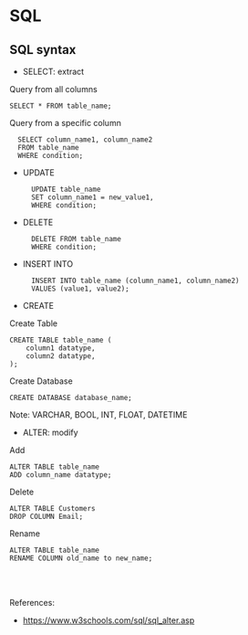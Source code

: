 # SQL

## SQL syntax
- SELECT: extract

Query from all columns

    SELECT * FROM table_name;

Query from a specific column

      SELECT column_name1, column_name2
      FROM table_name
      WHERE condition;

- UPDATE

        UPDATE table_name
        SET column_name1 = new_value1, 
        WHERE condition;

- DELETE

        DELETE FROM table_name 
        WHERE condition;

- INSERT INTO

        INSERT INTO table_name (column_name1, column_name2)
        VALUES (value1, value2);

- CREATE

Create Table

    CREATE TABLE table_name (
        column1 datatype,
        column2 datatype,
    );

Create Database

    CREATE DATABASE database_name;

Note: VARCHAR, BOOL, INT, FLOAT, DATETIME

- ALTER: modify

Add

    ALTER TABLE table_name
    ADD column_name datatype;

Delete

    ALTER TABLE Customers
    DROP COLUMN Email;

Rename

    ALTER TABLE table_name
    RENAME COLUMN old_name to new_name;

<br/>
<br/>

References:
- https://www.w3schools.com/sql/sql_alter.asp

